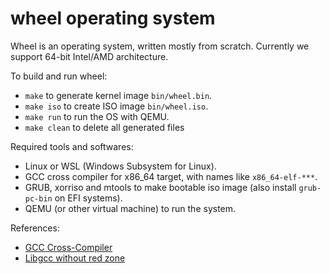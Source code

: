 wheel operating system
======================

Wheel is an operating system, written mostly from scratch. Currently we support 64-bit Intel/AMD architecture.

To build and run wheel:

- `make` to generate kernel image `bin/wheel.bin`.
- `make iso` to create ISO image `bin/wheel.iso`.
- `make run` to run the OS with QEMU.
- `make clean` to delete all generated files

Required tools and softwares:

- Linux or WSL (Windows Subsystem for Linux).
- GCC cross compiler for x86_64 target, with names like `x86_64-elf-***`.
- GRUB, xorriso and mtools to make bootable iso image (also install `grub-pc-bin` on EFI systems).
- QEMU (or other virtual machine) to run the system.

References:

- [GCC Cross-Compiler](https://wiki.osdev.org/GCC_Cross-Compiler)
- [Libgcc without red zone](https://wiki.osdev.org/Libgcc_without_red_zone)
